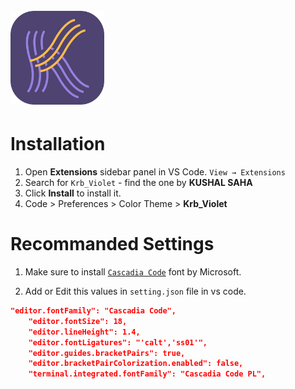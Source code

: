 <h1 align="Left">
  <br>
    <img src="https://github.com/krbfx/krbviolet/blob/main/icon.png" alt="logo" width="150">
</h1>

# Installation

1. Open **Extensions** sidebar panel in VS Code. `View → Extensions`
2. Search for `Krb_Violet` - find the one by **KUSHAL SAHA**
3. Click **Install** to install it.
4. Code > Preferences > Color Theme > **Krb_Violet**

# Recommanded Settings
1. Make sure to install [`Cascadia Code`](https://github.com/microsoft/cascadia-code) font by Microsoft.

2. Add or Edit this values in `setting.json` file in vs code.
```json
"editor.fontFamily": "Cascadia Code",
    "editor.fontSize": 18,
    "editor.lineHeight": 1.4,
    "editor.fontLigatures": "'calt','ss01'",
    "editor.guides.bracketPairs": true,
    "editor.bracketPairColorization.enabled": false,
    "terminal.integrated.fontFamily": "Cascadia Code PL",
```
